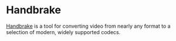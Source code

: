 # Handbrake

[Handbrake](https://github.com/jlesage/docker-handbrake) is a tool for converting video from nearly any format to a selection of modern, widely supported codecs.
